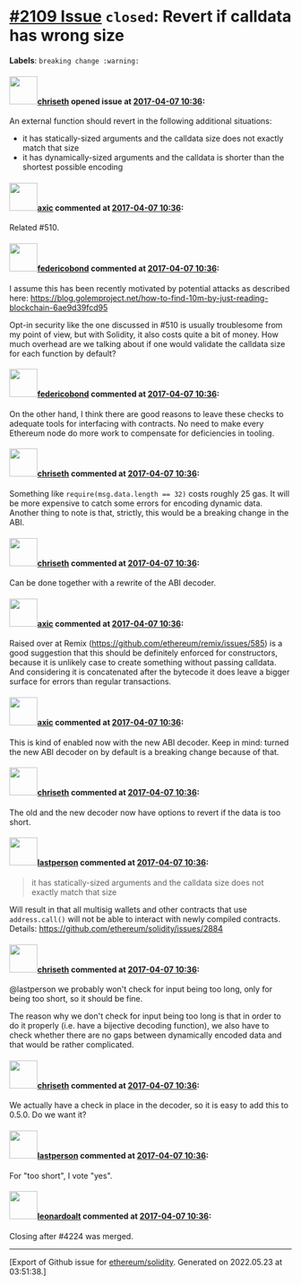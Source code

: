 # [\#2109 Issue](https://github.com/ethereum/solidity/issues/2109) `closed`: Revert if calldata has wrong size
**Labels**: `breaking change :warning:`


#### <img src="https://avatars.githubusercontent.com/u/9073706?v=4" width="50">[chriseth](https://github.com/chriseth) opened issue at [2017-04-07 10:36](https://github.com/ethereum/solidity/issues/2109):

An external function should revert in the following additional situations:
 - it has statically-sized arguments and the calldata size does not exactly match that size
 - it has dynamically-sized arguments and the calldata is shorter than the shortest possible encoding

#### <img src="https://avatars.githubusercontent.com/u/20340?v=4" width="50">[axic](https://github.com/axic) commented at [2017-04-07 10:36](https://github.com/ethereum/solidity/issues/2109#issuecomment-292533560):

Related #510.

#### <img src="https://avatars.githubusercontent.com/u/138426?u=3117125771b06e3aa8da468c8f41e4038d717974&v=4" width="50">[federicobond](https://github.com/federicobond) commented at [2017-04-07 10:36](https://github.com/ethereum/solidity/issues/2109#issuecomment-292542855):

I assume this has been recently motivated by potential attacks as described here: 
https://blog.golemproject.net/how-to-find-10m-by-just-reading-blockchain-6ae9d39fcd95

Opt-in security like the one discussed in #510 is usually troublesome from my point of view, but with Solidity, it also costs quite a bit of money. How much overhead are we talking about if one would validate the calldata size for each function by default?

#### <img src="https://avatars.githubusercontent.com/u/138426?u=3117125771b06e3aa8da468c8f41e4038d717974&v=4" width="50">[federicobond](https://github.com/federicobond) commented at [2017-04-07 10:36](https://github.com/ethereum/solidity/issues/2109#issuecomment-292640877):

On the other hand, I think there are good reasons to leave these checks to adequate tools for interfacing with contracts. No need to make every Ethereum node do more work to compensate for deficiencies in tooling.

#### <img src="https://avatars.githubusercontent.com/u/9073706?v=4" width="50">[chriseth](https://github.com/chriseth) commented at [2017-04-07 10:36](https://github.com/ethereum/solidity/issues/2109#issuecomment-293489958):

Something like `require(msg.data.length == 32)` costs roughly 25 gas. It will be more expensive to catch some errors for encoding dynamic data. Another thing to note is that, strictly, this would be a breaking change in the ABI.

#### <img src="https://avatars.githubusercontent.com/u/9073706?v=4" width="50">[chriseth](https://github.com/chriseth) commented at [2017-04-07 10:36](https://github.com/ethereum/solidity/issues/2109#issuecomment-313137926):

Can be done together with a rewrite of the ABI decoder.

#### <img src="https://avatars.githubusercontent.com/u/20340?v=4" width="50">[axic](https://github.com/axic) commented at [2017-04-07 10:36](https://github.com/ethereum/solidity/issues/2109#issuecomment-340421047):

Raised over at Remix (https://github.com/ethereum/remix/issues/585) is a good suggestion that this should be definitely enforced for constructors, because it is unlikely case to create something without passing calldata. And considering it is concatenated after the bytecode it does leave a bigger surface for errors than regular transactions.

#### <img src="https://avatars.githubusercontent.com/u/20340?v=4" width="50">[axic](https://github.com/axic) commented at [2017-04-07 10:36](https://github.com/ethereum/solidity/issues/2109#issuecomment-348644268):

This is kind of enabled now with the new ABI decoder. Keep in mind: turned the new ABI decoder on by default is a breaking change because of that.

#### <img src="https://avatars.githubusercontent.com/u/9073706?v=4" width="50">[chriseth](https://github.com/chriseth) commented at [2017-04-07 10:36](https://github.com/ethereum/solidity/issues/2109#issuecomment-368806788):

The old and the new decoder now have options to revert if the data is too short.

#### <img src="https://avatars.githubusercontent.com/u/6198746?v=4" width="50">[lastperson](https://github.com/lastperson) commented at [2017-04-07 10:36](https://github.com/ethereum/solidity/issues/2109#issuecomment-372261193):

> it has statically-sized arguments and the calldata size does not exactly match that size

Will result in that all multisig wallets and other contracts that use `address.call()` will not be able to interact with newly compiled contracts. Details: https://github.com/ethereum/solidity/issues/2884

#### <img src="https://avatars.githubusercontent.com/u/9073706?v=4" width="50">[chriseth](https://github.com/chriseth) commented at [2017-04-07 10:36](https://github.com/ethereum/solidity/issues/2109#issuecomment-372326928):

@lastperson we probably won't check for input being too long, only for being too short, so it should be fine.

The reason why we don't check for input being too long is that in order to do it properly (i.e. have a bijective decoding function), we also have to check whether there are no gaps between dynamically encoded data and that would be rather complicated.

#### <img src="https://avatars.githubusercontent.com/u/9073706?v=4" width="50">[chriseth](https://github.com/chriseth) commented at [2017-04-07 10:36](https://github.com/ethereum/solidity/issues/2109#issuecomment-388765643):

We actually have a check in place in the decoder, so it is easy to add this to 0.5.0. Do we want it?

#### <img src="https://avatars.githubusercontent.com/u/6198746?v=4" width="50">[lastperson](https://github.com/lastperson) commented at [2017-04-07 10:36](https://github.com/ethereum/solidity/issues/2109#issuecomment-388766144):

For "too short", I vote "yes".

#### <img src="https://avatars.githubusercontent.com/u/504195?u=ce2facd14af9fd474ebff49f0d44891f56f7500f&v=4" width="50">[leonardoalt](https://github.com/leonardoalt) commented at [2017-04-07 10:36](https://github.com/ethereum/solidity/issues/2109#issuecomment-402988804):

Closing after #4224 was merged.


-------------------------------------------------------------------------------



[Export of Github issue for [ethereum/solidity](https://github.com/ethereum/solidity). Generated on 2022.05.23 at 03:51:38.]
